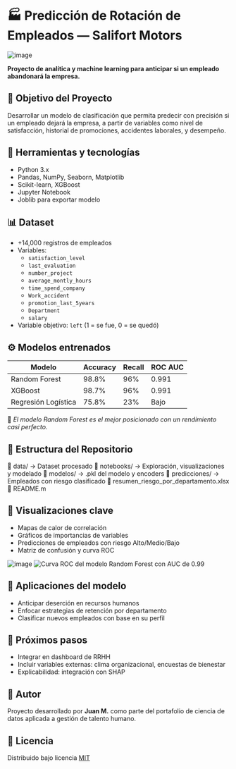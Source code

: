 # 🏭 Predicción de Rotación de Empleados — Salifort Motors

![image](https://github.com/user-attachments/assets/6aa7f319-2410-44f0-83e3-4319aab9d325)




**Proyecto de analítica y machine learning para anticipar si un empleado abandonará la empresa.**

## 📌 Objetivo del Proyecto

Desarrollar un modelo de clasificación que permita predecir con precisión si un empleado dejará la empresa, a partir de variables como nivel de satisfacción, historial de promociones, accidentes laborales, y desempeño.

## 🧠 Herramientas y tecnologías

- Python 3.x
- Pandas, NumPy, Seaborn, Matplotlib
- Scikit-learn, XGBoost
- Jupyter Notebook
- Joblib para exportar modelo

## 📊 Dataset

- +14,000 registros de empleados
- Variables:
  - `satisfaction_level`
  - `last_evaluation`
  - `number_project`
  - `average_montly_hours`
  - `time_spend_company`
  - `Work_accident`
  - `promotion_last_5years`
  - `Department`
  - `salary`
- Variable objetivo: `left` (1 = se fue, 0 = se quedó)

## ⚙️ Modelos entrenados

| Modelo              | Accuracy | Recall | ROC AUC |
|---------------------|----------|--------|---------|
| Random Forest       | 98.8%    | 96%    | 0.991   |
| XGBoost             | 98.7%    | 96%    | 0.991   |
| Regresión Logística | 75.8%    | 23%    | Bajo    |

📌 *El modelo Random Forest es el mejor posicionado con un rendimiento casi perfecto.*

## 📁 Estructura del Repositorio
📁 data/              → Dataset procesado
📁 notebooks/         → Exploración, visualizaciones y modelado 
📁 modelos/           → .pkl del modelo y encoders 
📁 predicciones/      → Empleados con riesgo clasificado 
📄 resumen_riesgo_por_departamento.xlsx 📄 README.m


## 📌 Visualizaciones clave

- Mapas de calor de correlación
- Gráficos de importancias de variables
- Predicciones de empleados con riesgo Alto/Medio/Bajo
- Matriz de confusión y curva ROC

![image](https://github.com/user-attachments/assets/27009016-4c4e-4b93-8c3d-b080e429d5ec)
![Curva ROC del modelo Random Forest con AUC de 0.99](docs/portada.png)


## 💼 Aplicaciones del modelo

- Anticipar deserción en recursos humanos
- Enfocar estrategias de retención por departamento
- Clasificar nuevos empleados con base en su perfil

## 🎯 Próximos pasos

- Integrar en dashboard de RRHH
- Incluir variables externas: clima organizacional, encuestas de bienestar
- Explicabilidad: integración con SHAP

## 👤 Autor

Proyecto desarrollado por **Juan M.** como parte del portafolio de ciencia de datos aplicada a gestión de talento humano.

## 📄 Licencia

Distribuido bajo licencia [MIT](LICENSE)

